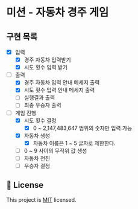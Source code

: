 
# 미션 - 자동차 경주 게임

## 구현 목록
- [X] 입력
  - [X] 경주 자동차 입력받기
  - [X] 시도 횟수 입력 받기
- [ ] 출력
  - [X] 경주 자동차 입력 안내 메세지 출력
  - [X] 시도 횟수 입력 안내 메세지 출력
  - [ ] 실행결과 출력
  - [ ] 최종 우승자 출력
- [ ] 게임 진행
  - [X] 시도 횟수 결정
    - [X] 0 ~ 2,147,483,647 범위의 숫자만 입력 가능
  - [X] 자동차 생성
    - [X] 자동차 이름은 1 ~ 5 글자로 제한한다.
  - [ ] 0 ~ 9 사이의 무작위 값 생성
  - [ ] 자동차 전진
  - [ ] 우승자 결정

## 📝 License

This project is [MIT](https://github.com/woowacourse/java-racingcar-precourse/blob/master/LICENSE) licensed.
